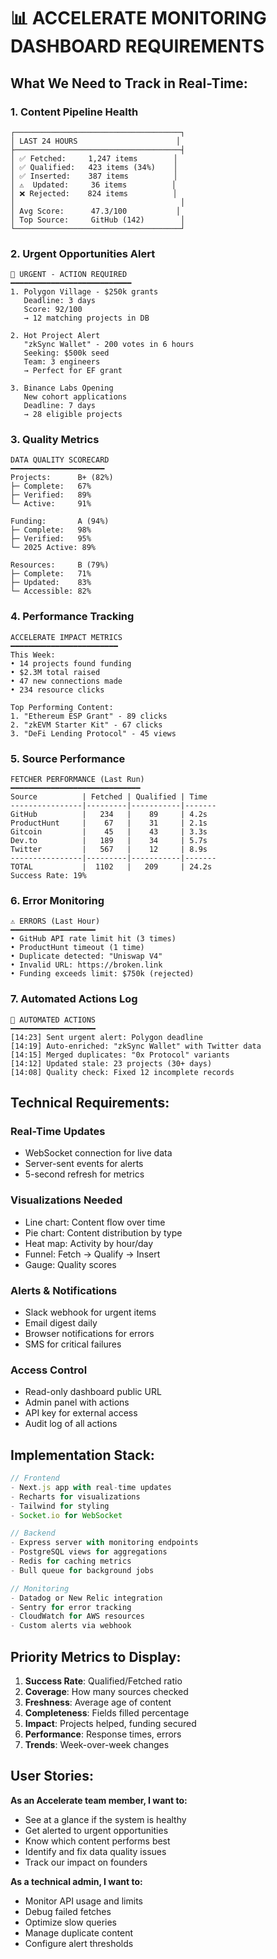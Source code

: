 # 📊 ACCELERATE MONITORING DASHBOARD REQUIREMENTS

## What We Need to Track in Real-Time:

### 1. **Content Pipeline Health**
```
┌─────────────────────────────────────┐
│ LAST 24 HOURS                      │
├─────────────────────────────────────┤
│ ✅ Fetched:     1,247 items        │
│ ✅ Qualified:   423 items (34%)    │
│ ✅ Inserted:    387 items          │
│ ⚠️  Updated:     36 items          │
│ ❌ Rejected:    824 items          │
│                                     │
│ Avg Score:      47.3/100           │
│ Top Source:     GitHub (142)        │
└─────────────────────────────────────┘
```

### 2. **Urgent Opportunities Alert**
```
🚨 URGENT - ACTION REQUIRED
━━━━━━━━━━━━━━━━━━━━━━━━━━━
1. Polygon Village - $250k grants
   Deadline: 3 days
   Score: 92/100
   → 12 matching projects in DB

2. Hot Project Alert
   "zkSync Wallet" - 200 votes in 6 hours
   Seeking: $500k seed
   Team: 3 engineers
   → Perfect for EF grant

3. Binance Labs Opening
   New cohort applications
   Deadline: 7 days
   → 28 eligible projects
```

### 3. **Quality Metrics**
```
DATA QUALITY SCORECARD
━━━━━━━━━━━━━━━━━━━━━
Projects:      B+ (82%)
├─ Complete:   67%
├─ Verified:   89%
└─ Active:     91%

Funding:       A (94%)
├─ Complete:   98%
├─ Verified:   95%
└─ 2025 Active: 89%

Resources:     B (79%)
├─ Complete:   71%
├─ Updated:    83%
└─ Accessible: 82%
```

### 4. **Performance Tracking**
```
ACCELERATE IMPACT METRICS
━━━━━━━━━━━━━━━━━━━━━━━━
This Week:
• 14 projects found funding
• $2.3M total raised
• 47 new connections made
• 234 resource clicks

Top Performing Content:
1. "Ethereum ESP Grant" - 89 clicks
2. "zkEVM Starter Kit" - 67 clicks  
3. "DeFi Lending Protocol" - 45 views
```

### 5. **Source Performance**
```
FETCHER PERFORMANCE (Last Run)
━━━━━━━━━━━━━━━━━━━━━━━━━━━━━
Source          | Fetched | Qualified | Time
----------------|---------|-----------|-------
GitHub          |   234   |    89     | 4.2s
ProductHunt     |    67   |    31     | 2.1s
Gitcoin         |    45   |    43     | 3.3s
Dev.to          |   189   |    34     | 5.7s
Twitter         |   567   |    12     | 8.9s
----------------|---------|-----------|-------
TOTAL           |  1102   |   209     | 24.2s
Success Rate: 19%
```

### 6. **Error Monitoring**
```
⚠️ ERRORS (Last Hour)
━━━━━━━━━━━━━━━━━━━
• GitHub API rate limit hit (3 times)
• ProductHunt timeout (1 time)
• Duplicate detected: "Uniswap V4" 
• Invalid URL: https://broken.link
• Funding exceeds limit: $750k (rejected)
```

### 7. **Automated Actions Log**
```
🤖 AUTOMATED ACTIONS
━━━━━━━━━━━━━━━━━━━
[14:23] Sent urgent alert: Polygon deadline
[14:19] Auto-enriched: "zkSync Wallet" with Twitter data
[14:15] Merged duplicates: "0x Protocol" variants
[14:12] Updated stale: 23 projects (30+ days)
[14:08] Quality check: Fixed 12 incomplete records
```

## Technical Requirements:

### Real-Time Updates
- WebSocket connection for live data
- Server-sent events for alerts
- 5-second refresh for metrics

### Visualizations Needed
- Line chart: Content flow over time
- Pie chart: Content distribution by type
- Heat map: Activity by hour/day
- Funnel: Fetch → Qualify → Insert
- Gauge: Quality scores

### Alerts & Notifications
- Slack webhook for urgent items
- Email digest daily
- Browser notifications for errors
- SMS for critical failures

### Access Control
- Read-only dashboard public URL
- Admin panel with actions
- API key for external access
- Audit log of all actions

## Implementation Stack:

```typescript
// Frontend
- Next.js app with real-time updates
- Recharts for visualizations  
- Tailwind for styling
- Socket.io for WebSocket

// Backend
- Express server with monitoring endpoints
- PostgreSQL views for aggregations
- Redis for caching metrics
- Bull queue for background jobs

// Monitoring
- Datadog or New Relic integration
- Sentry for error tracking
- CloudWatch for AWS resources
- Custom alerts via webhook
```

## Priority Metrics to Display:

1. **Success Rate**: Qualified/Fetched ratio
2. **Coverage**: How many sources checked
3. **Freshness**: Average age of content
4. **Completeness**: Fields filled percentage
5. **Impact**: Projects helped, funding secured
6. **Performance**: Response times, errors
7. **Trends**: Week-over-week changes

## User Stories:

**As an Accelerate team member, I want to:**
- See at a glance if the system is healthy
- Get alerted to urgent opportunities
- Know which content performs best
- Identify and fix data quality issues
- Track our impact on founders

**As a technical admin, I want to:**
- Monitor API usage and limits
- Debug failed fetches
- Optimize slow queries
- Manage duplicate content
- Configure alert thresholds